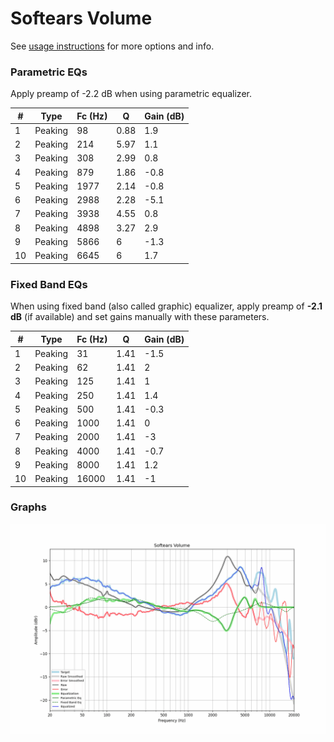 # Softears Volume
See [usage instructions](https://github.com/jaakkopasanen/AutoEq#usage) for more options and info.

### Parametric EQs
Apply preamp of -2.2 dB when using parametric equalizer.

|   # | Type    |   Fc (Hz) |    Q |   Gain (dB) |
|-----|---------|-----------|------|-------------|
|   1 | Peaking |        98 | 0.88 |         1.9 |
|   2 | Peaking |       214 | 5.97 |         1.1 |
|   3 | Peaking |       308 | 2.99 |         0.8 |
|   4 | Peaking |       879 | 1.86 |        -0.8 |
|   5 | Peaking |      1977 | 2.14 |        -0.8 |
|   6 | Peaking |      2988 | 2.28 |        -5.1 |
|   7 | Peaking |      3938 | 4.55 |         0.8 |
|   8 | Peaking |      4898 | 3.27 |         2.9 |
|   9 | Peaking |      5866 | 6    |        -1.3 |
|  10 | Peaking |      6645 | 6    |         1.7 |

### Fixed Band EQs
When using fixed band (also called graphic) equalizer, apply preamp of **-2.1 dB** (if available) and set gains manually with these parameters.

|   # | Type    |   Fc (Hz) |    Q |   Gain (dB) |
|-----|---------|-----------|------|-------------|
|   1 | Peaking |        31 | 1.41 |        -1.5 |
|   2 | Peaking |        62 | 1.41 |         2   |
|   3 | Peaking |       125 | 1.41 |         1   |
|   4 | Peaking |       250 | 1.41 |         1.4 |
|   5 | Peaking |       500 | 1.41 |        -0.3 |
|   6 | Peaking |      1000 | 1.41 |         0   |
|   7 | Peaking |      2000 | 1.41 |        -3   |
|   8 | Peaking |      4000 | 1.41 |        -0.7 |
|   9 | Peaking |      8000 | 1.41 |         1.2 |
|  10 | Peaking |     16000 | 1.41 |        -1   |

### Graphs
![](./Softears%20Volume.png)
